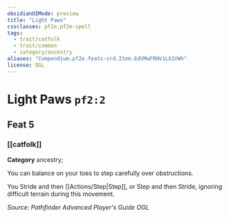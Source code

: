```yaml
---
obsidianUIMode: preview
title: "Light Paws"
cssclasses: pf2e,pf2e-spell
tags:
  - trait/catfolk
  - trait/common
  - category/ancestry
aliases: "Compendium.pf2e.feats-srd.Item.EdVMwFRNV1LX1VWh"
license: OGL
---
```

# Light Paws `pf2:2`
## Feat 5
### [[catfolk]]

**Category** ancestry; 




You can balance on your toes to step carefully over obstructions.

You Stride and then [[Actions/Step|Step]], or Step and then Stride, ignoring difficult terrain during this movement.

*Source: Pathfinder Advanced Player's Guide*
*OGL*
